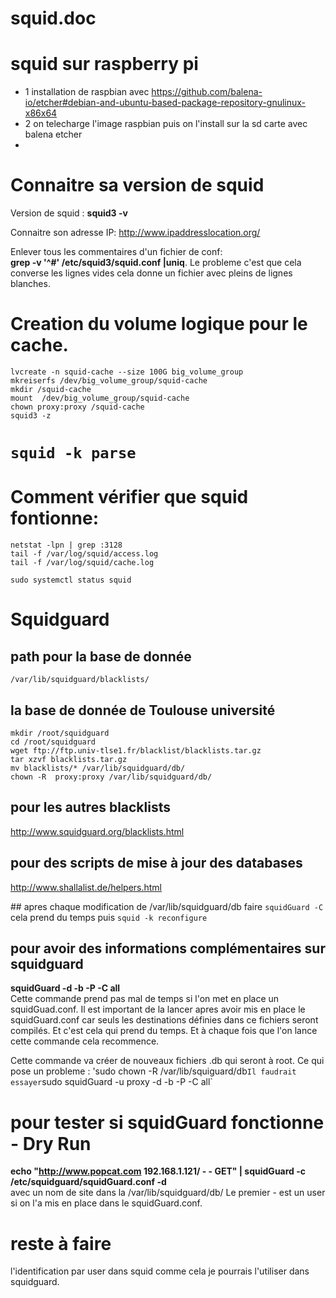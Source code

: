 # squid.doc
# squid sur raspberry pi
- 1 installation de raspbian avec https://github.com/balena-io/etcher#debian-and-ubuntu-based-package-repository-gnulinux-x86x64 
- 2 on telecharge l'image raspbian puis on l'install sur la sd carte avec balena etcher
- 
# Connaitre sa version de squid

Version de squid : **squid3 -v**

Connaitre son adresse IP: http://www.ipaddresslocation.org/

Enlever tous les commentaires d'un fichier de conf:  
**grep -v '^#' /etc/squid3/squid.conf |uniq**. 
Le probleme c'est que cela converse les lignes vides cela donne un fichier avec pleins de lignes blanches.

# Creation du volume logique pour le cache.
```
lvcreate -n squid-cache --size 100G big_volume_group
mkreiserfs /dev/big_volume_group/squid-cache
mkdir /squid-cache
mount  /dev/big_volume_group/squid-cache
chown proxy:proxy /squid-cache
squid3 -z
```
# `squid -k parse`
# Comment vérifier que squid fontionne:
```
netstat -lpn | grep :3128
tail -f /var/log/squid/access.log
tail -f /var/log/squid/cache.log
```
`sudo systemctl status squid`
# Squidguard 
## path pour la base de donnée
`/var/lib/squidguard/blacklists/`
## la base de donnée de Toulouse université
```
mkdir /root/squidguard
cd /root/squidguard
wget ftp://ftp.univ-tlse1.fr/blacklist/blacklists.tar.gz
tar xzvf blacklists.tar.gz
mv blacklists/* /var/lib/squidguard/db/
chown -R  proxy:proxy /var/lib/squidguard/db/
```
## pour les autres blacklists
http://www.squidguard.org/blacklists.html
## pour des scripts de mise à jour des databases
http://www.shallalist.de/helpers.html

## apres chaque modification de /var/lib/squidguard/db
faire `squidGuard -C` cela prend du temps
puis `squid -k reconfigure`
## pour avoir des informations complémentaires sur squidguard
**squidGuard -d -b -P -C all**  
Cette commande prend pas mal de temps si l'on met en place un squidGuad.conf.
Il est important de la lancer apres avoir mis en place le squidGuard.conf car seuls les destinations définies dans ce fichiers seront compilés. Et c'est cela qui prend du temps. Et à chaque fois que l'on lance cette commande cela recommence.

Cette commande va créer de nouveaux fichiers .db qui seront à root. Ce qui pose un probleme : 'sudo chown -R /var/lib/squiguard/db`
Il faudrait essayer `sudo squidGuard -u proxy -d -b -P -C all`

# pour tester si squidGuard fonctionne - Dry Run
**echo "http://www.popcat.com 192.168.1.121/ - - GET" | squidGuard -c /etc/squidguard/squidGuard.conf -d**  
avec un nom de site dans la /var/lib/squidguard/db/
Le premier - est un user si on l'a mis en place dans le squidGuard.conf.

# reste à faire 
l'identification par user dans squid comme cela je pourrais l'utiliser dans squidguard.
